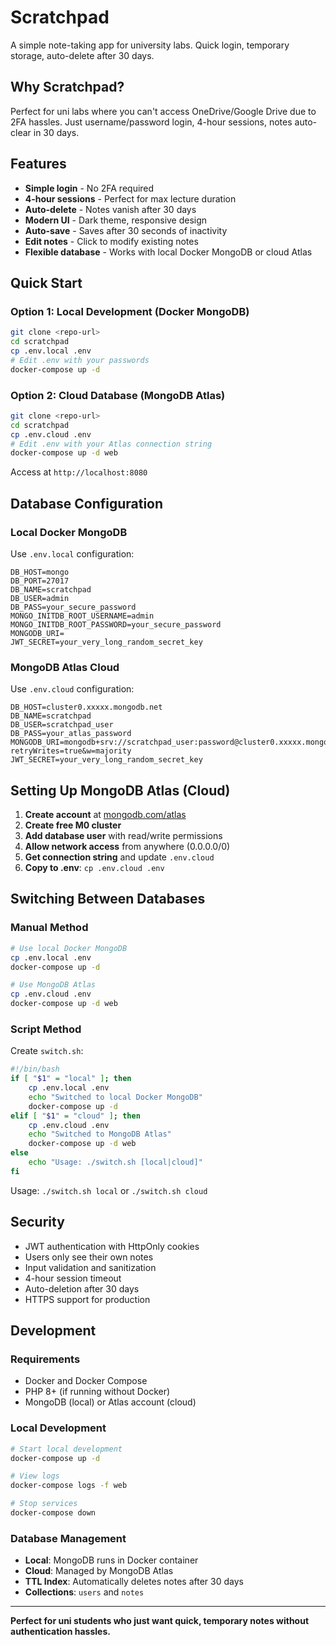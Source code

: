 # Scratchpad

A simple note-taking app for university labs. Quick login, temporary storage, auto-delete after 30 days.

## Why Scratchpad?

Perfect for uni labs where you can't access OneDrive/Google Drive due to 2FA hassles. Just username/password login, 4-hour sessions, notes auto-clear in 30 days.

## Features

- **Simple login** - No 2FA required
- **4-hour sessions** - Perfect for max lecture duration  
- **Auto-delete** - Notes vanish after 30 days
- **Modern UI** - Dark theme, responsive design
- **Auto-save** - Saves after 30 seconds of inactivity
- **Edit notes** - Click to modify existing notes
- **Flexible database** - Works with local Docker MongoDB or cloud Atlas

## Quick Start

### Option 1: Local Development (Docker MongoDB)
```bash
git clone <repo-url>
cd scratchpad
cp .env.local .env
# Edit .env with your passwords
docker-compose up -d
```

### Option 2: Cloud Database (MongoDB Atlas)
```bash
git clone <repo-url>
cd scratchpad
cp .env.cloud .env
# Edit .env with your Atlas connection string
docker-compose up -d web
```

Access at `http://localhost:8080`

## Database Configuration

### Local Docker MongoDB
Use `.env.local` configuration:
```env
DB_HOST=mongo
DB_PORT=27017
DB_NAME=scratchpad
DB_USER=admin
DB_PASS=your_secure_password
MONGO_INITDB_ROOT_USERNAME=admin
MONGO_INITDB_ROOT_PASSWORD=your_secure_password
MONGODB_URI=
JWT_SECRET=your_very_long_random_secret_key
```

### MongoDB Atlas Cloud
Use `.env.cloud` configuration:
```env
DB_HOST=cluster0.xxxxx.mongodb.net
DB_NAME=scratchpad
DB_USER=scratchpad_user
DB_PASS=your_atlas_password
MONGODB_URI=mongodb+srv://scratchpad_user:password@cluster0.xxxxx.mongodb.net/scratchpad?retryWrites=true&w=majority
JWT_SECRET=your_very_long_random_secret_key
```

## Setting Up MongoDB Atlas (Cloud)

1. **Create account** at [mongodb.com/atlas](https://mongodb.com/atlas)
2. **Create free M0 cluster**
3. **Add database user** with read/write permissions
4. **Allow network access** from anywhere (0.0.0.0/0)
5. **Get connection string** and update `.env.cloud`
6. **Copy to .env**: `cp .env.cloud .env`

## Switching Between Databases

### Manual Method
```bash
# Use local Docker MongoDB
cp .env.local .env
docker-compose up -d

# Use MongoDB Atlas
cp .env.cloud .env
docker-compose up -d web
```

### Script Method
Create `switch.sh`:
```bash
#!/bin/bash
if [ "$1" = "local" ]; then
    cp .env.local .env
    echo "Switched to local Docker MongoDB"
    docker-compose up -d
elif [ "$1" = "cloud" ]; then
    cp .env.cloud .env  
    echo "Switched to MongoDB Atlas"
    docker-compose up -d web
else
    echo "Usage: ./switch.sh [local|cloud]"
fi
```

Usage: `./switch.sh local` or `./switch.sh cloud`

## Security

- JWT authentication with HttpOnly cookies
- Users only see their own notes
- Input validation and sanitization
- 4-hour session timeout
- Auto-deletion after 30 days
- HTTPS support for production

## Development

### Requirements
- Docker and Docker Compose
- PHP 8+ (if running without Docker)
- MongoDB (local) or Atlas account (cloud)

### Local Development
```bash
# Start local development
docker-compose up -d

# View logs
docker-compose logs -f web

# Stop services  
docker-compose down
```

### Database Management
- **Local**: MongoDB runs in Docker container
- **Cloud**: Managed by MongoDB Atlas
- **TTL Index**: Automatically deletes notes after 30 days
- **Collections**: `users` and `notes`

---

**Perfect for uni students who just want quick, temporary notes without authentication hassles.**
